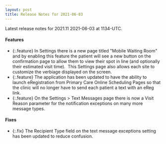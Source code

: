 ```yaml
---
layout: post
title: Release Notes for 2021-06-03
---
```


Latest release notes for 2021.11 2021-06-03 at 1134-UTC.

<div class='features' markdown='1'>

#### Features

- {:.feature} In Settings there is a new page titled "Mobile Waiting Room" and by enabling this feature the patient will see a new button on the confirmation page to allow them to view their spot in line (and optionally their estimated visit time).  This Settings page also allows each site to customize the verbiage displayed on the screen.
- {:.feature} The application has been updated to have the ability to launch eRegistration from Primary Care Online Scheduling Pages so that the clinic will no longer have to send each patient a text with an eReg link.
- {:.feature} On the Settings > Text Messages page there is now a Visit Reason parameter for the notification exceptions on many more message types.

</div>

<div class='fixes' markdown='1'>

#### Fixes

- {:.fix} The Recipient Type field on the text message exceptions setting has been updated to reduce confusion.

</div>
